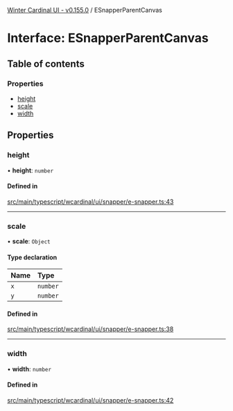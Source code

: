 [Winter Cardinal UI - v0.155.0](../index.md) / ESnapperParentCanvas

# Interface: ESnapperParentCanvas

## Table of contents

### Properties

- [height](ESnapperParentCanvas.md#height)
- [scale](ESnapperParentCanvas.md#scale)
- [width](ESnapperParentCanvas.md#width)

## Properties

### height

• **height**: `number`

#### Defined in

[src/main/typescript/wcardinal/ui/snapper/e-snapper.ts:43](https://github.com/winter-cardinal/winter-cardinal-ui/blob/v0.155.0/src/main/typescript/wcardinal/ui/snapper/e-snapper.ts#L43)

___

### scale

• **scale**: `Object`

#### Type declaration

| Name | Type |
| :------ | :------ |
| `x` | `number` |
| `y` | `number` |

#### Defined in

[src/main/typescript/wcardinal/ui/snapper/e-snapper.ts:38](https://github.com/winter-cardinal/winter-cardinal-ui/blob/v0.155.0/src/main/typescript/wcardinal/ui/snapper/e-snapper.ts#L38)

___

### width

• **width**: `number`

#### Defined in

[src/main/typescript/wcardinal/ui/snapper/e-snapper.ts:42](https://github.com/winter-cardinal/winter-cardinal-ui/blob/v0.155.0/src/main/typescript/wcardinal/ui/snapper/e-snapper.ts#L42)
